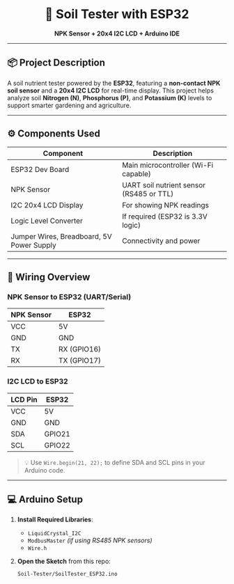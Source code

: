<div align="center">
  <h1>🌱 Soil Tester with ESP32</h1>
  <p><strong>NPK Sensor + 20x4 I2C LCD + Arduino IDE</strong></p>
</div>

---

## 📦 Project Description

A soil nutrient tester powered by the **ESP32**, featuring a **non-contact NPK soil sensor** and a **20x4 I2C LCD** for real-time display. This project helps analyze soil **Nitrogen (N)**, **Phosphorus (P)**, and **Potassium (K)** levels to support smarter gardening and agriculture.

---

## ⚙️ Components Used

| Component             | Description                         |
|----------------------|-------------------------------------|
| ESP32 Dev Board       | Main microcontroller (Wi-Fi capable) |
| NPK Sensor            | UART soil nutrient sensor (RS485 or TTL) |
| I2C 20x4 LCD Display  | For showing NPK readings             |
| Logic Level Converter | If required (ESP32 is 3.3V logic)   |
| Jumper Wires, Breadboard, 5V Power Supply | Connectivity and power |

---

## 🔌 Wiring Overview

### NPK Sensor to ESP32 (UART/Serial)

| NPK Sensor | ESP32 |
|------------|-------|
| VCC        | 5V    |
| GND        | GND   |
| TX         | RX (GPIO16) |
| RX         | TX (GPIO17) |

### I2C LCD to ESP32

| LCD Pin | ESP32 |
|---------|-------|
| VCC     | 5V    |
| GND     | GND   |
| SDA     | GPIO21 |
| SCL     | GPIO22 |

> 💡 Use `Wire.begin(21, 22);` to define SDA and SCL pins in your Arduino code.

---

## 💻 Arduino Setup

1. **Install Required Libraries**:
   - `LiquidCrystal_I2C`
   - `ModbusMaster` *(if using RS485 NPK sensors)*
   - `Wire.h`

2. **Open the Sketch** from this repo:
   ```bash
   Soil-Tester/SoilTester_ESP32.ino
